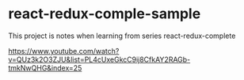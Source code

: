 # react-redux-comple-sample
This project is notes when learning from series react-redux-complete

https://www.youtube.com/watch?v=QUz3k2O3ZJU&list=PL4cUxeGkcC9ij8CfkAY2RAGb-tmkNwQHG&index=25
